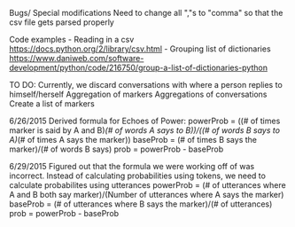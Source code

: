 Bugs/ Special modifications
	Need to change all ","s to "comma" so that the csv file gets parsed properly

Code examples
	- Reading in a csv
		https://docs.python.org/2/library/csv.html
	- Grouping list of dictionaries
		https://www.daniweb.com/software-development/python/code/216750/group-a-list-of-dictionaries-python

TO DO:
	Currently, we discard conversations with where a person replies to himself/herself
	Aggregation of markers
	Aggregations of conversations
	Create a list of markers

6/26/2015
Derived formula for Echoes of Power:
	powerProb = ((# of times marker is said by A and B)*(# of words A says to B))/((# of words B says to A)*(# of times A says the marker))
	baseProb = (# of times B says the marker)/(# of words B says)
	prob = powerProb - baseProb

6/29/2015
Figured out that the formula we were working off of was incorrect.
Instead of calculating probabilities using tokens, we need to calculate probabilites using utterances
	powerProb = (# of utterances where A and B both say marker)/(Number of utterances where A says the marker)
	baseProb = (# of utterances where B says the marker)/(# of utterances)
	prob = powerProb - baseProb
